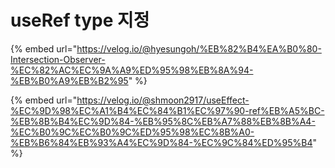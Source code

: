# useRef type 지정

{% embed url="https://velog.io/@hyesungoh/%EB%82%B4%EA%B0%80-Intersection-Observer-%EC%82%AC%EC%9A%A9%ED%95%98%EB%8A%94-%EB%B0%A9%EB%B2%95" %}

{% embed url="https://velog.io/@shmoon2917/useEffect-%EC%9D%98%EC%A1%B4%EC%84%B1%EC%97%90-ref%EB%A5%BC-%EB%8B%B4%EC%9D%84-%EB%95%8C%EB%A7%88%EB%8B%A4-%EC%B0%9C%EC%B0%9C%ED%95%98%EC%8B%A0-%EB%B6%84%EB%93%A4%EC%9D%84-%EC%9C%84%ED%95%B4" %}
